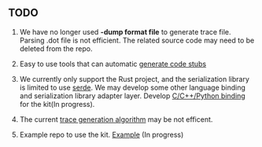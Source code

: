 
## TODO

1. We have no longer used **-dump format file** to generate trace file. Parsing .dot file is not efficient. The related source code may need to be deleted from the repo.

2. Easy to use tools that can automatic [generate code stubs](../src/rust_gen)

3. We currently only support the Rust project, and the serialization library is limited to use [serde](https://serde.rs/). We may develop some other language binding and serialization library adapter layer.
Develop [C/C++/Python binding](../binding) for the kit(In progress).

4. The current [trace generation algorithm](generate_trace_algorithm.md) may be not efficent.

5. Example repo to use the kit.
[Example](../example/echo) (In progress)
